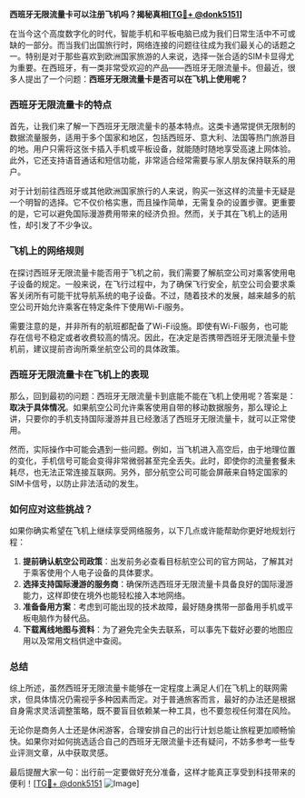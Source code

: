 **西班牙无限流量卡可以注册飞机吗？揭秘真相[[TG💪+ @donk5151](https://t.me/s/donk5151)]**

在当今这个高度数字化的时代，智能手机和平板电脑已成为我们日常生活中不可或缺的一部分。而当我们出国旅行时，网络连接的问题往往成为我们最关心的话题之一。特别是对于那些喜欢到欧洲国家旅游的人来说，选择一张合适的SIM卡显得尤为重要。在西班牙，有一类非常受欢迎的产品——西班牙无限流量卡。但最近，很多人提出了一个问题：**西班牙无限流量卡是否可以在飞机上使用呢？**

### 西班牙无限流量卡的特点

首先，让我们来了解一下西班牙无限流量卡的基本特点。这类卡通常提供无限制的数据流量服务，适用于多个国家和地区，包括西班牙、意大利、法国等热门旅游目的地。用户只需将这张卡插入手机或平板设备，就能随时随地享受高速上网体验。此外，它还支持语音通话和短信功能，非常适合经常需要与家人朋友保持联系的用户。

对于计划前往西班牙或其他欧洲国家旅行的人来说，购买一张这样的流量卡无疑是一个明智的选择。它不仅价格实惠，而且操作简单，无需复杂的设置步骤。更重要的是，它可以避免国际漫游费用带来的经济负担。然而，关于其在飞机上的适用性，却引发了不少争议。

### 飞机上的网络规则

在探讨西班牙无限流量卡能否用于飞机之前，我们需要了解航空公司对乘客使用电子设备的规定。一般来说，在飞行过程中，为了确保飞行安全，航空公司会要求乘客关闭所有可能干扰导航系统的电子设备。不过，随着技术的发展，越来越多的航空公司开始允许乘客在特定条件下使用Wi-Fi服务。

需要注意的是，并非所有的航班都配备了Wi-Fi设施。即使有Wi-Fi服务，也可能存在信号不稳定或者收费较高的情况。因此，在决定是否携带西班牙无限流量卡登机前，建议提前咨询所乘坐航空公司的具体政策。

### 西班牙无限流量卡在飞机上的表现

那么，回到最初的问题：西班牙无限流量卡到底能不能在飞机上使用呢？答案是：**取决于具体情况**。如果航空公司允许乘客使用自带的移动数据服务，那么理论上讲，只要你的手机支持国际漫游并且已经激活了西班牙无限流量卡，就可以正常使用。

然而，实际操作中可能会遇到一些问题。例如，当飞机进入高空后，由于地理位置的变化，手机信号可能会变得非常微弱甚至完全丢失。此时，即使你的流量套餐未耗尽，也无法正常连接互联网。另外，部分航空公司可能会屏蔽来自特定国家的SIM卡信号，以防止非法活动的发生。

### 如何应对这些挑战？

如果你确实希望在飞机上继续享受网络服务，以下几点或许能帮助你更好地规划行程：

1. **提前确认航空公司政策**：出发前务必查看目标航空公司的官方网站，了解其对于乘客使用个人电子设备的具体要求。
2. **选择支持国际漫游的服务商**：确保所选西班牙无限流量卡具备良好的国际漫游能力，这样即使在境外也能轻松接入本地网络。
3. **准备备用方案**：考虑到可能出现的技术故障，最好随身携带一部备用手机或平板电脑作为替代品。
4. **下载离线地图与资料**：为了避免完全失去联系，可以事先下载好必要的地图应用以及常用文档供途中查阅。

### 总结

综上所述，虽然西班牙无限流量卡能够在一定程度上满足人们在飞机上的联网需求，但具体情况仍需视乎多种因素而定。对于普通旅客而言，最好的办法还是根据自身需求灵活调整策略，既不要盲目依赖某一种工具，也不要忽视任何潜在风险。

无论你是商务人士还是休闲游客，合理安排自己的出行计划总能让旅程更加顺畅愉快。如果你对如何挑选适合自己的西班牙无限流量卡还有疑问，不妨多参考一些专业评测文章，从中获取灵感。

最后提醒大家一句：出行前一定要做好充分准备，这样才能真正享受到科技带来的便利！[[TG💪+ @donk5151](https://t.me/s/donk5151) ![Image](https://i.postimg.cc/rwNCRYN7/Snipaste-2025-04-30-17-27-05.png)]